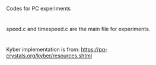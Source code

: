 Codes for PC experiments
#

speed.c and timespeed.c are the main file for experiments.
#

Kyber implementation is from: https://pq-crystals.org/kyber/resources.shtml
